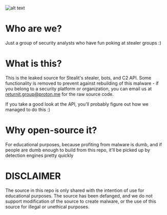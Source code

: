 
![alt text](image.png)
# Who are we?
Just a group of security analysts who have fun poking at stealer groups :)

# What is this?
This is the leaked source for Stealit's stealer, bots, and C2 API. Some functionality is removed to prevent against rebuilding of this malware - if you belong to a security platform or organization, you can email us at returnit.group@proton.me for the raw source code.  

If you take a good look at the API, you'll probably figure out how we managed to do this :) 

# Why open-source it?

For educational purposes, because profiting from malware is dumb, and if people are dumb enough to build from this repo, it'll be picked up by detection engines pretty quickly

# DISCLAIMER

The source in this repo is only shared with the intention of use for educational purposes. The source has been defanged, and we do not support modification of the source to create malware, or the use of this source for illegal or unethical purposes.
